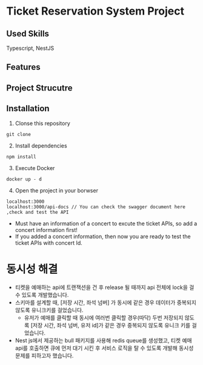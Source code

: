 # Ticket Reservation System Project

## Used Skills
Typescript, NestJS


## Features

## Project Strucutre

## Installation
1. Clonse this repository
```
git clone
```
2. Install dependencies
```
npm install
```
3. Execute Docker
```
docker up - d
```
4. Open the project in your borwser
```
localhost:3000
localhost:3000/api-docs // You can check the swagger document here ,check and test the API
```
* Must have an information of a concert to excute the ticket APIs, so add a concert information first!
* If you added a concert information, then now you are ready to test the ticket APIs with concert Id.

# 동시성 해결
- 티켓을 예매하는 api에 트랜잭션을 건 후 release 될 때까지 api 전체에 lock을 걸 수 있도록 개발했습니다.
- 스키마를 설계할 때, [저장 시간, 좌석 넘버] 가 동시에 같은 경우 데이터가 중복되지 않도록 유니크키를 걸었습니다.
  - 유저가 예매를 클릭할 때 동시에 여러번 클릭할 경우(따닥) 두번 저장되지 않도록 [저장 시간, 좌석 넘버, 유저 id]가 같은 경우 중복되지 않도록 유니크 키를 걸었습니다.
- Nest js에서 제공하는 bull 패키지를 사용해 redis queue를 생성했고, 티켓 예매 api를 호출하면 큐에 먼저 대기 시킨 후 서비스 로직을 탈 수 있도록 개발해 동시성 문제를 피하고자 했습니다.
